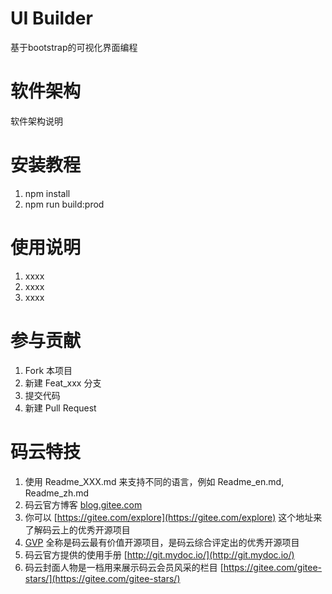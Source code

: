
UI Builder
=======================

基于bootstrap的可视化界面编程

软件架构
=======================

软件架构说明

安装教程
=======================

1. npm install
2. npm run build:prod

使用说明
=======================

1. xxxx
2. xxxx
3. xxxx

参与贡献
=======================

1. Fork 本项目
2. 新建 Feat_xxx 分支
3. 提交代码
4. 新建 Pull Request

码云特技
=======================

1. 使用 Readme\_XXX.md 来支持不同的语言，例如 Readme\_en.md, Readme\_zh.md
2. 码云官方博客 [blog.gitee.com](https://blog.gitee.com)
3. 你可以 [https://gitee.com/explore](https://gitee.com/explore) 这个地址来了解码云上的优秀开源项目
4. [GVP](https://gitee.com/gvp) 全称是码云最有价值开源项目，是码云综合评定出的优秀开源项目
5. 码云官方提供的使用手册 [http://git.mydoc.io/](http://git.mydoc.io/)
6. 码云封面人物是一档用来展示码云会员风采的栏目 [https://gitee.com/gitee-stars/](https://gitee.com/gitee-stars/)